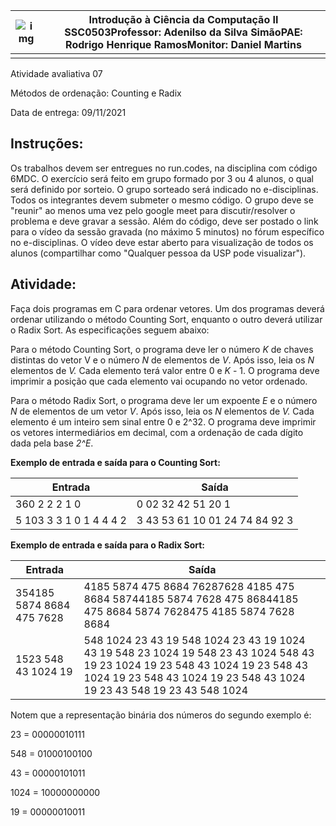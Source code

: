 | ![img](https://lh5.googleusercontent.com/mzs-fSUvAAEJmL4HJuiOaiyBUdJkwwsHyaZxwhbgulTtcJnTjKxJs2m-vw6zr2MyWvp-0tLVR8hVum6uaIZMvxShhhZlftGsU6th2cej6-YvUdHVXZMBzq3eteeLV5sxJ1GXb7iI) | **Introdução à Ciência da Computação II SSC0503**Professor: Adenilso da Silva SimãoPAE: Rodrigo Henrique RamosMonitor: Daniel Martins |
| ------------------------------------------------------------ | ------------------------------------------------------------ |
|                                                              |                                                              |



Atividade avaliativa 07

Métodos de ordenação: Counting e Radix

Data de entrega: 09/11/2021





## Instruções:

Os trabalhos devem ser entregues no run.codes, na disciplina com código 6MDC. O exercício será feito em grupo formado por 3 ou 4 alunos, o qual será definido por sorteio. O grupo sorteado será indicado no e-disciplinas. Todos os integrantes devem submeter o mesmo código. O grupo deve se "reunir" ao menos uma vez pelo google meet para discutir/resolver o problema e deve gravar a sessão. Além do código, deve ser postado o link para o vídeo da sessão gravada (no máximo 5 minutos) no fórum específico no e-disciplinas. O vídeo deve estar aberto para visualização de todos os alunos (compartilhar como "Qualquer pessoa da USP pode visualizar").

## Atividade:

Faça dois programas em C para ordenar vetores. Um dos programas deverá ordenar utilizando o método Counting Sort, enquanto o outro deverá utilizar o Radix Sort. As especificações seguem abaixo:



Para o método Counting Sort, o programa deve ler o número *K* de chaves distintas do vetor V e o número *N* de elementos de *V*. Após isso, leia os *N* elementos de *V.* Cada elemento terá valor entre 0 e *K* - 1. O programa deve imprimir a posição que cada elemento vai ocupando no vetor ordenado.



Para o método Radix Sort, o programa deve ler um expoente *E* e o número *N* de elementos de um vetor *V*. Após isso, leia os *N* elementos de *V.* Cada elemento é um inteiro sem sinal entre 0 e 2^32. O programa deve imprimir os vetores intermediários em decimal, com a ordenação de cada dígito dada pela base *2^E*.





**Exemplo de entrada e saída para o Counting Sort:**



| **Entrada**               | **Saída**                      |
| ------------------------- | ------------------------------ |
| 360 2 2 2 1 0             | 0 02 32 42 51 20 1             |
| 5   103 3 3 1 0 1 4 4 4 2 | 3 43 53 61 10 01 24 74 84 92 3 |



**Exemplo de entrada e saída para o Radix Sort:**



| **Entrada**               | **Saída**                                                    |
| ------------------------- | ------------------------------------------------------------ |
| 354185 5874 8684 475 7628 | 4185 5874 475 8684 76287628 4185 475 8684 58744185 5874 7628 475 86844185 475 8684 5874 7628475 4185 5874 7628 8684 |
| 1523 548 43 1024 19       | 548 1024 23 43 19  548 1024 23 43 19  1024 43 19 548 23  1024 19 548 23 43  1024 548 43 19 23  1024 19 23 548 43  1024 19 23 548 43  1024 19 23 548 43  1024 19 23 548 43  1024 19 23 43 548  19 23 43 548 1024 |

Notem que a representação binária dos números do segundo exemplo é:

23 = 00000010111

548 = 01000100100

43 = 00000101011

1024 = 10000000000

19 = 00000010011